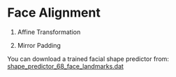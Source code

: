 # Face Alignment

1. Affine Transformation

2. Mirror Padding


You can download a trained facial shape predictor from:
[shape_predictor_68_face_landmarks.dat](
http://dlib.net/files/shape_predictor_68_face_landmarks.dat.bz2)
